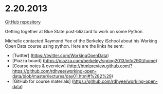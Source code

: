 2.20.2013
========

[GitHub repository](https://github.com/michellehudson/PythonWetLab)

Getting together at Blue State post-blizzard to work on some Python. 

Michelle contacted Raymond Yee of the Berkeley iSchool about his Working Open Data course using python. Here are the links he sent:

* [Twitter] (https://twitter.com/WorkingOpenData)
* [Piazza board] (https://piazza.com/berkeley/spring2013/info290t/home)
* [Course notes & overview] (http://htmlpreview.github.com/?https://github.com/rdhyee/working-open-data/blob/master/lectures/day01.html#%282%29)
* [GitHub for course materials] (https://github.com/rdhyee/working-open-data)



